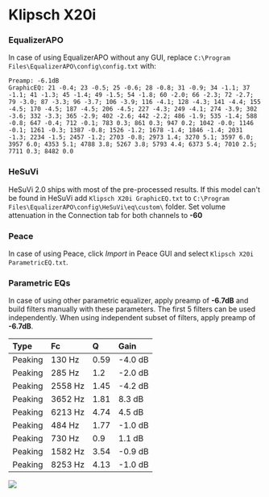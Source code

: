 # Klipsch X20i

### EqualizerAPO
In case of using EqualizerAPO without any GUI, replace `C:\Program Files\EqualizerAPO\config\config.txt`
with:
```
Preamp: -6.1dB
GraphicEQ: 21 -0.4; 23 -0.5; 25 -0.6; 28 -0.8; 31 -0.9; 34 -1.1; 37 -1.1; 41 -1.3; 45 -1.4; 49 -1.5; 54 -1.8; 60 -2.0; 66 -2.3; 72 -2.7; 79 -3.0; 87 -3.3; 96 -3.7; 106 -3.9; 116 -4.1; 128 -4.3; 141 -4.4; 155 -4.5; 170 -4.5; 187 -4.5; 206 -4.5; 227 -4.3; 249 -4.1; 274 -3.9; 302 -3.6; 332 -3.3; 365 -2.9; 402 -2.6; 442 -2.2; 486 -1.9; 535 -1.4; 588 -0.8; 647 -0.4; 712 -0.1; 783 0.3; 861 0.3; 947 0.2; 1042 -0.0; 1146 -0.1; 1261 -0.3; 1387 -0.8; 1526 -1.2; 1678 -1.4; 1846 -1.4; 2031 -1.3; 2234 -1.5; 2457 -1.2; 2703 -0.8; 2973 1.4; 3270 5.1; 3597 6.0; 3957 6.0; 4353 5.1; 4788 3.8; 5267 3.8; 5793 4.4; 6373 5.4; 7010 2.5; 7711 0.3; 8482 0.0
```

### HeSuVi
HeSuVi 2.0 ships with most of the pre-processed results. If this model can't be found in HeSuVi add
`Klipsch X20i GraphicEQ.txt` to `C:\Program Files\EqualizerAPO\config\HeSuVi\eq\custom\` folder.
Set volume attenuation in the Connection tab for both channels to **-60**

### Peace
In case of using Peace, click *Import* in Peace GUI and select `Klipsch X20i ParametricEQ.txt`.

### Parametric EQs
In case of using other parametric equalizer, apply preamp of **-6.7dB** and build filters manually
with these parameters. The first 5 filters can be used independently.
When using independent subset of filters, apply preamp of **-6.7dB**.

| Type    | Fc      |    Q | Gain    |
|:--------|:--------|:-----|:--------|
| Peaking | 130 Hz  | 0.59 | -4.0 dB |
| Peaking | 285 Hz  | 1.2  | -2.0 dB |
| Peaking | 2558 Hz | 1.45 | -4.2 dB |
| Peaking | 3652 Hz | 1.81 | 8.3 dB  |
| Peaking | 6213 Hz | 4.74 | 4.5 dB  |
| Peaking | 484 Hz  | 1.77 | -1.0 dB |
| Peaking | 730 Hz  | 0.9  | 1.1 dB  |
| Peaking | 1582 Hz | 3.54 | -0.9 dB |
| Peaking | 8253 Hz | 4.13 | -1.0 dB |

![](https://raw.githubusercontent.com/jaakkopasanen/AutoEq/master/results/innerfidelity/sbaf-serious/Klipsch%20X20i/Klipsch%20X20i.png)